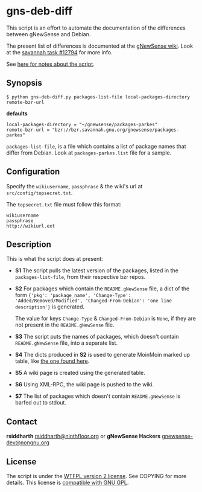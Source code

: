 # gns-deb-diff

This script is an effort to automate the documentation of the
differences between gNewSense and Debian.

The present list of differences is documented at the
[gNewSense wiki][1]. Look at the [savannah task #12794][2] for more
info.

See [here for notes about the script][gns-deb-diff-notes].

[1]: http://www.gnewsense.org/Documentation/3/DifferencesWithDebian
[2]: https://savannah.nongnu.org/task/?12794

## Synopsis

    $ python gns-deb-diff.py packages-list-file local-packages-directory remote-bzr-url

**defaults**

    local-packages-directory = "~/gnewsense/packages-parkes"
    remote-bzr-url = "bzr://bzr.savannah.gnu.org/gnewsense/packages-parkes"

`packages-list-file`, is a file which contains a list of package names
that differ from Debian. Look at `packages-parkes.list` file for a
sample.

## Configuration

Specify the `wikiusername`, `passphrase` & the wiki's url at
`src/config/topsecret.txt`.

The `topsecret.txt` file must follow this format:

    wikiusername
    passphrase
    http://wikiurl.ext

## Description

This is what the script does at present:

+   **S1** The script pulls the latest version of the packages, listed
    in the `packages-list-file`, from their respective bzr repos.

+   **S2** For packages which contain the `README.gNewSense` file, a
    dict of the form `{'pkg': 'package_name', 'Change-Type':
    'Added/Removed/Modified', 'Changed-From-Debian': 'one line
    description'}` is generated.

    The value for keys `Change-Type` & `Changed-From-Debian` is `None`,
	if they are not present in the `README.gNewSense` file.

+   **S3** The script puts the names of packages, which doesn't contain
    `README.gNewSense` file, into a separate list.

+   **S4** The dicts produced in **S2** is used to generate
    MoinMoin marked up table, like
    [the one found here][gns-deb-diff-notes].

+   **S5** A wiki page is created using the generated table.

+   **S6** Using XML-RPC, the wiki page is pushed to the wiki.

+   **S7** The list of packages which doesn't contain `README.gNewSense`
    is barfed out to stdout.

[gns-deb-diff-notes]: http://www.gnewsense.org/sddhrth/gns-deb-diff-notes

## Contact

**rsiddharth** <rsiddharth@ninthfloor.org> or **gNewSense Hackers** <gnewsense-dev@nongnu.org>

## License

The script is under the [WTFPL version 2 license][3]. See COPYING for more
details. This license is [compatible with GNU GPL][4].

[3]: http://www.wtfpl.net/txt/copying/
[4]: http://www.gnu.org/licenses/license-list.html#WTFPL
